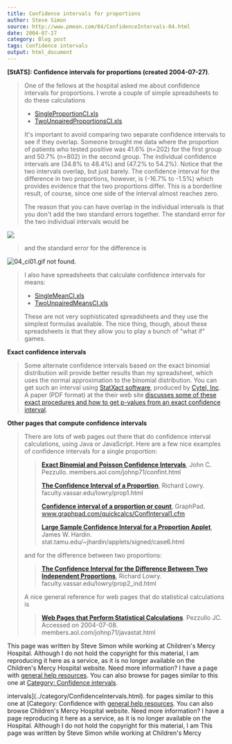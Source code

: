 ```yaml
---
title: Confidence intervals for proportions
author: Steve Simon
source: http://www.pmean.com/04/ConfidenceIntervals-04.html
date: 2004-07-27
category: Blog post
tags: Confidence intervals
output: html_document
---
```

**[StATS]: Confidence intervals for proportions
(created 2004-07-27)**.

> One of the fellows at the hospital asked me about confidence intervals
> for proportions. I wrote a couple of simple spreadsheets to do these
> calculations
>
> -   [SingleProportionCI.xls](../00files/ConfidenceIntervalForSingleProportion.xls)
> -   [TwoUnpairedProportionsCI.xls](../00files/ConfidenceIntervalForTwoUnpairedProportions.xls)
>
> It\'s important to avoid comparing two separate confidence intervals
> to see if they overlap. Someone brought me data where the proportion
> of patients who tested positive was 41.6% (n=202) for the first group
> and 50.7% (n=802) in the second group. The individual confidence
> intervals are (34.8% to 48.4%) and (47.2% to 54.2%). Notice that the
> two intervals overlap, but just barely. The confidence interval for
> the difference in two proportions, however, is (-16.7% to -1.5%) which
> provides evidence that the two proportions differ. This is a
> borderline result, of course, since one side of the interval almost
> reaches zero.
>
> The reason that you can have overlap in the individual intervals is
> that you don\'t add the two standard errors together. The standard
> error for the two individual intervals would be
>
![](../../../web/images/04/ConfidenceIntervals-0401.gif)
>
> and the standard error for the difference is
>
![04_ci01.gif not found.](../../../web/images/04/ConfidenceIntervals-0402.png)
>
> I also have spreadsheets that calculate confidence intervals for
> means:
>
> -   [SingleMeanCI.xls](../00files/ConfidenceIntervalForSingleMean.xls)
> -   [TwoUnpairedMeansCI.xls](../00files/ConfidenceIntervalForTwoUnpairedMeans.xls)
>
> These are not very sophisticated spreadsheets and they use the
> simplest formulas available. The nice thing, though, about these
> spreadsheets is that they allow you to play a bunch of \"what if\"
> games.

**Exact confidence intervals**

> Some alternate confidence intervals based on the exact binomial
> distribution will provide better results than my spreadsheet, which
> uses the normal approximation to the binomial distribution. You can
> get such an interval using [StatXact
> software](http://www.cytel.com/StatXact/Default.asp), produced by
> [Cytel, Inc](http://www.cytel.com/home/default.asp). A paper (PDF
> format) at the their web site [discusses some of these exact
> procedures and how to get p-values from an exact confidence
> interval](http://www.cytel.com/Library/Issue_seven/smallerPvalues-final.pdf).

**Other pages that compute confidence intervals**

> There are lots of web pages out there that do confidence interval
> calculations, using Java or JavaScript. Here are a few nice examples
> of confidence intervals for a single proportion:
>
> > **[Exact Binomial and Poisson Confidence
> > Intervals](http://members.aol.com/johnp71/confint.html)**, John C.
> > Pezzullo. members.aol.com/johnp71/confint.html
> >
> > **[The Confidence Interval of a
> > Proportion](http://faculty.vassar.edu/lowry/prop1.html)**, Richard
> > Lowry. faculty.vassar.edu/lowry/prop1.html
> >
> > **[Confidence interval of a proportion or
> > count](http://www.graphpad.com/quickcalcs/ConfInterval1.cfm)**,
> > GraphPad. www.graphpad.com/quickcalcs/ConfInterval1.cfm
> >
> > **[Large Sample Confidence Interval for a Proportion
> > Applet](http://stat.tamu.edu/~jhardin/applets/signed/case6.html)**,
> > James W. Hardin. stat.tamu.edu/\~jhardin/applets/signed/case6.html
>
> and for the difference between two proportions:
>
> > **[The Confidence Interval for the Difference Between Two
> > Independent
> > Proportions](http://faculty.vassar.edu/lowry/prop2_ind.html)**,
> > Richard Lowry. faculty.vassar.edu/lowry/prop2\_ind.html
>
> A nice general reference for web pages that do statistical
> calculations is
>
> > **[Web Pages that Perform Statistical
> > Calculations](http://members.aol.com/johnp71/javastat.html)**.
> > Pezzullo JC. Accessed on 2004-07-08.
> > members.aol.com/johnp71/javastat.html

This page was written by Steve Simon while working at Children\'s Mercy
Hospital. Although I do not hold the copyright for this material, I am
reproducing it here as a service, as it is no longer available on the
Children\'s Mercy Hospital website. Need more information? I have a page
with [general help resources](../GeneralHelp.html). You can also browse
for pages similar to this one at [Category: Confidence
intervals](../category/ConfidenceIntervals.html).
<!---More--->
intervals](../category/ConfidenceIntervals.html).
for pages similar to this one at [Category: Confidence
with [general help resources](../GeneralHelp.html). You can also browse
Children\'s Mercy Hospital website. Need more information? I have a page
reproducing it here as a service, as it is no longer available on the
Hospital. Although I do not hold the copyright for this material, I am
This page was written by Steve Simon while working at Children\'s Mercy

<!---Do not use
**[StATS]: Confidence intervals for proportions
This page was written by Steve Simon while working at Children\'s Mercy
Hospital. Although I do not hold the copyright for this material, I am
reproducing it here as a service, as it is no longer available on the
Children\'s Mercy Hospital website. Need more information? I have a page
with [general help resources](../GeneralHelp.html). You can also browse
for pages similar to this one at [Category: Confidence
intervals](../category/ConfidenceIntervals.html).
--->

